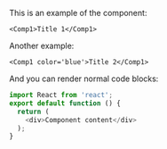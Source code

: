 This is an example of the component:

    <Comp1>Title 1</Comp1>

Another example:

    <Comp1 color='blue'>Title 2</Comp1>

And you can render normal code blocks:

```js
import React from 'react';
export default function () {
  return (
    <div>Component content</div>
  );
}
```
